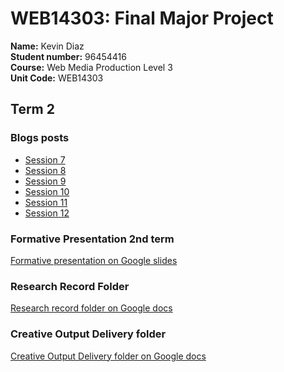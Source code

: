 # WEB14303: Final Major Project
**Name:** Kevin Diaz  
**Student number:** 96454416  
**Course:** Web Media Production Level 3  
**Unit Code:** WEB14303  

## Term 2

### Blogs posts
* [Session 7](https://medium.com/@k.arboleda/set-smart-goals-for-this-term-1613fea6eefa)
* [Session 8](https://medium.com/@k.arboleda/what-have-you-read-heard-or-watched-that-has-changed-your-perspective-in-regards-to-your-fmp-85d0d8b8779e)
* [Session 9](https://medium.com/@k.arboleda/what-are-some-of-the-most-influential-brands-that-you-are-taking-inspiration-from-right-now-809c2c05f54b)
* [Session 10](https://medium.com/@k.arboleda/to-be-ethical-and-sustainable-is-incredibly-important-for-modern-service-what-are-some-of-the-4ecacaa2a60c)
* [Session 11](https://medium.com/@k.arboleda/review-reflect-over-and-present-your-online-presence-8d3acd816938)
* [Session 12](https://medium.com/@k.arboleda/at-the-start-of-the-term-you-sat-yourself-a-series-of-smart-goals-df516c048cf6)


### Formative Presentation 2nd term

[Formative presentation on Google slides](https://docs.google.com/presentation/d/1-PUgf6bdbwImTXOZQ7FPMefHb53Y7OvqswfDPpUkT_k/edit?usp=sharing)

### Research Record Folder

[Research record folder on Google docs](https://docs.google.com/document/d/1OOifC25MWOE3oNS5cXLH-G5CPLZbXaZs2UWvF1GSZkY/edit?usp=sharing)

### Creative Output Delivery folder

[Creative Output Delivery folder on Google docs](https://drive.google.com/drive/folders/1Q_JFWeoMRY6IYzaZcxBFdo40XT-k2LS7?usp=sharing)
